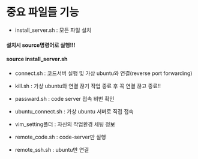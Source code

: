 # 중요 파일들 기능

- install_server.sh : 모든 파일 설치 
#### 설치시 source명령어로 실행!!! 
#### source install_server.sh

- connect.sh : 코드서버 실행 및 가상 ubuntu와 연결(reverse port forwarding)

- kill.sh  : 가상 ubuntu와 연결 끊기
  작업 종료 후 꼭 연결 끊고 종료!!

- passward.sh : code server 접속 비번 확인

- ubuntu_connect.sh : 가상 ubuntu 서버로 직접 접속

- vim_setting폴더 : 자신의 작업환경 세팅 정보

- remote_code.sh :  code-server만 실행
- remote_ssh.sh : ubuntu만 연결
